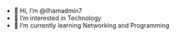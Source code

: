 - 👋 Hi, I’m @ilhamadmin7
- 👀 I’m interested in Technology
- 🌱 I’m currently learning Networking and Programming

<!---
ilhamadmin7/ilhamadmin7 is a ✨ special ✨ repository because its `README.md` (this file) appears on your GitHub profile
You can click the Preview link to take a look at your changes.
--->
